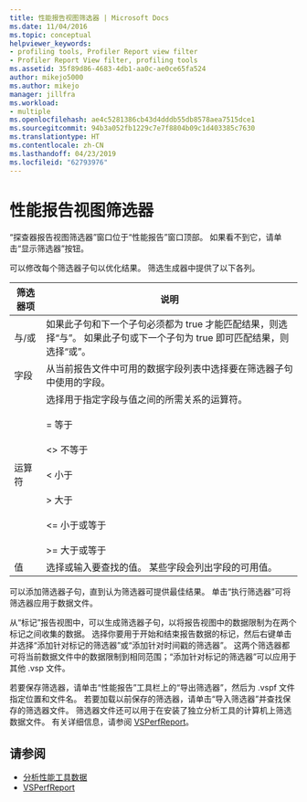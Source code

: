 ```yaml
---
title: 性能报告视图筛选器 | Microsoft Docs
ms.date: 11/04/2016
ms.topic: conceptual
helpviewer_keywords:
- profiling tools, Profiler Report view filter
- Profiler Report View filter, profiling tools
ms.assetid: 35f89d86-4683-4db1-aa0c-ae0ce65fa524
author: mikejo5000
ms.author: mikejo
manager: jillfra
ms.workload:
- multiple
ms.openlocfilehash: ae4c5281386cb43d4dddb55db8578aea7515dce1
ms.sourcegitcommit: 94b3a052fb1229c7e7f8804b09c1d403385c7630
ms.translationtype: HT
ms.contentlocale: zh-CN
ms.lasthandoff: 04/23/2019
ms.locfileid: "62793976"
---
```

# <a name="performance-report-view-filter"></a>性能报告视图筛选器
“探查器报告视图筛选器”窗口位于“性能报告”窗口顶部。 如果看不到它，请单击“显示筛选器”按钮。

 可以修改每个筛选器子句以优化结果。 筛选生成器中提供了以下各列。

|筛选器项|说明|
|-----------------|-----------------|
|与/或|如果此子句和下一个子句必须都为 true 才能匹配结果，则选择“与”。 如果此子句或下一个子句为 true 即可匹配结果，则选择“或”。|
|字段|从当前报告文件中可用的数据字段列表中选择要在筛选器子句中使用的字段。|
|运算符|选择用于指定字段与值之间的所需关系的运算符。<br /><br /> =    等于<br /><br /> <>  不等于<br /><br /> <    小于<br /><br /> >    大于<br /><br /> <=  小于或等于<br /><br /> >=  大于或等于|
|值|选择或输入要查找的值。 某些字段会列出字段的可用值。|

 可以添加筛选器子句，直到认为筛选器可提供最佳结果。 单击“执行筛选器”可将筛选器应用于数据文件。

 从“标记”报告视图中，可以生成筛选器子句，以将报告视图中的数据限制为在两个标记之间收集的数据。 选择你要用于开始和结束报告数据的标记，然后右键单击并选择“添加针对标记的筛选器”或“添加针对时间戳的筛选器”。 这两个筛选器都可将当前数据文件中的数据限制到相同范围；“添加针对标记的筛选器”可以应用于其他 .vsp 文件。

 若要保存筛选器，请单击“性能报告”工具栏上的“导出筛选器”，然后为 .vspf 文件指定位置和文件名。 若要加载以前保存的筛选器，请单击“导入筛选器”并查找保存的筛选器文件。 筛选器文件还可以用于在安装了独立分析工具的计算机上筛选数据文件。 有关详细信息，请参阅 [VSPerfReport](../profiling/vsperfreport.md)。

## <a name="see-also"></a>请参阅
- [分析性能工具数据](../profiling/analyzing-performance-tools-data.md)
- [VSPerfReport](../profiling/vsperfreport.md)